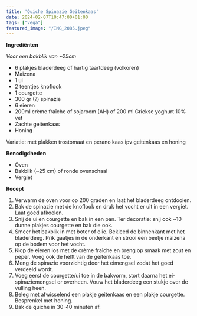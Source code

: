 ```yaml
---
title: 'Quiche Spinazie Geitenkaas'
date: 2024-02-07T10:47:00+01:00
tags: ["vega"]
featured_image: "/IMG_2085.jpeg"
---
```


**Ingrediënten**

*Voor een bakblik van ~25cm*
- 6 plakjes bladerdeeg of hartig taartdeeg (volkoren)
- Maizena
- 1 ui
- 2 teentjes knoflook
- 1 courgette
- 300 gr (?) spinazie
- 6 eieren 
- 200ml crème fraîche of sojaroom (AH) of 200 ml Griekse yoghurt 10% vet
- Zachte geitenkaas
- Honing

Variatie: met plakken trostomaat en perano kaas ipv geitenkaas en honing

**Benodigdheden**
- Oven
- Bakblik (~25 cm) of ronde ovenschaal
- Vergiet

**Recept**
1. Verwarm de oven voor op 200 graden en laat het bladerdeeg ontdooien.
2. Bak de spinazie met de knoflook en druk het vocht er uit in een vergiet. Laat goed afkoelen.
3. Snij de ui en courgette en bak in een pan. Ter decoratie: snij ook ~10 dunne plakjes courgette en bak die ook.
4. Smeer het bakblik in met boter of olie. Bekleed de binnenkant met het bladerdeeg. Prik gaatjes in de onderkant en strooi een beetje maizena op de bodem voor het vocht.
5. Klop de eieren los met de crème fraîche en breng op smaak met zout en peper. Voeg ook de helft van de geitenkaas toe.
6. Meng de spinazie voorzichtig door het eimengsel zodat het goed verdeeld wordt.
7. Voeg eerst de courgette/ui toe in de bakvorm, stort daarna het ei-spinaziemengsel er overheen. Vouw het bladerdeeg een stukje over de vulling heen.
8. Beleg met afwisselend een plakje geitenkaas en een plakje courgette. Besprenkel met honing. 
9. Bak de quiche in 30-40 minuten af.